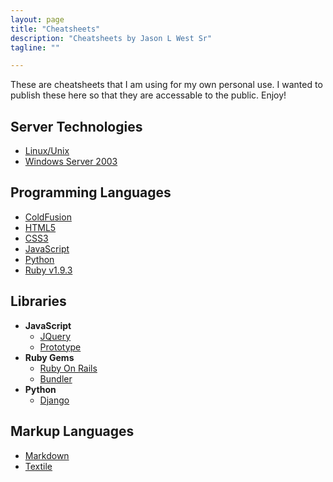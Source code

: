 ```yaml
---
layout: page
title: "Cheatsheets"
description: "Cheatsheets by Jason L West Sr"
tagline: ""

---
```


These are cheatsheets that I am using for my own personal use. I wanted to publish these here so that they are accessable to the public. Enjoy!

## Server Technologies

* [Linux/Unix](/cheatsheets/servers/linux.html)
* [Windows Server 2003](/cheatsheets/servers/windows-server-2003.html)

## Programming Languages

* [ColdFusion](/cheatsheets/cfml/)
* [HTML5](/cheatsheets/html5/)
* [CSS3](/cheatsheets/css3/)
* [JavaScript](/cheatsheets/javascript/)
* [Python](/cheatsheets/python/)
* [Ruby v1.9.3](/cheatsheets/ruby/)

## Libraries

* __JavaScript__
  * [JQuery](/cheatsheets/libraries/javascript/jquery.html)
  * [Prototype](/cheatsheets/libraries/javascript/prototype.html)
* __Ruby Gems__
  * [Ruby On Rails](/cheatsheets/libraries/ruby-gems/ruby-on-rails.html)
  * [Bundler](/cheatsheets/libraries/ruby-gems/Bundler/bundler.html)
* __Python__
  * [Django](/cheatsheets/libraries/python/django.html)

## Markup Languages

* [Markdown](/cheatsheets/markup/markdown.html)
* [Textile](/cheatsheets/markup/textile.html)